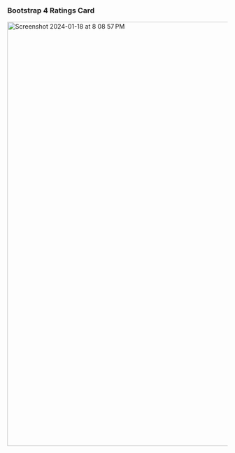### Bootstrap 4 Ratings Card


<img width="971" alt="Screenshot 2024-01-18 at 8 08 57 PM" src="https://github.com/xavinanegron/Ratings-Component/assets/146385936/6841f4b9-648e-4c7d-b50a-584c6ad587a4">
